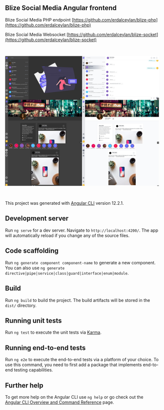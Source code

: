 ## Blize Social Media Angular frontend

Blize Social Media PHP endpoint [https://github.com/erdalceylan/blize-php](https://github.com/erdalceylan/blize-php)

Blize Social Media  Websocket [https://github.com/erdalceylan/blize-socket](https://github.com/erdalceylan/blize-socket)

&nbsp;

![](https://raw.githubusercontent.com/erdalceylan/blize-php/master/public/images/blize_pages.jpg)

&nbsp;

This project was generated with [Angular CLI](https://github.com/angular/angular-cli) version 12.2.1.

## Development server

Run `ng serve` for a dev server. Navigate to `http://localhost:4200/`. The app will automatically reload if you change any of the source files.

## Code scaffolding

Run `ng generate component component-name` to generate a new component. You can also use `ng generate directive|pipe|service|class|guard|interface|enum|module`.

## Build

Run `ng build` to build the project. The build artifacts will be stored in the `dist/` directory.

## Running unit tests

Run `ng test` to execute the unit tests via [Karma](https://karma-runner.github.io).

## Running end-to-end tests

Run `ng e2e` to execute the end-to-end tests via a platform of your choice. To use this command, you need to first add a package that implements end-to-end testing capabilities.

## Further help

To get more help on the Angular CLI use `ng help` or go check out the [Angular CLI Overview and Command Reference](https://angular.io/cli) page.
